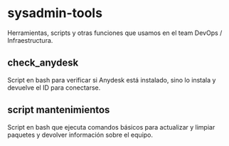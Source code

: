 # sysadmin-tools

Herramientas, scripts y otras funciones que usamos en el team DevOps / Infraestructura.

## check_anydesk

Script en bash para verificar si Anydesk está instalado, sino lo instala y devuelve el ID para conectarse.

## script mantenimientos

Script en bash que ejecuta comandos básicos para actualizar y limpiar paquetes y devolver información sobre el equipo.
